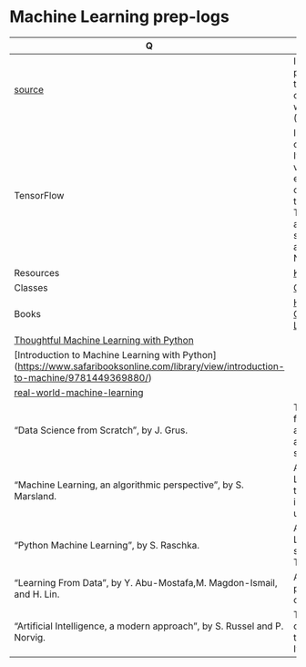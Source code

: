 # Machine Learning prep-logs
Q | Info 
--- | --- 
 [source](https://www.safaribooksonline.com/library/view/Hands-On+Machine+Learning+with+Scikit-Learn+and+TensorFlow/9781491962282/preface01.html#idm140458046236752)|In 2006, Geoffrey Hinton et al. published a paper showing how to train a deep neural network capable of recognizing hand-written digits with state of the art precision (>98%).
TensorFlow | Is library for distributed numerical computation using data flow graphs. It makes it possible to train and run very large neural networks efficiently by distributing the computations across potentially thousands of multi-GPU servers. TensorFlow was created at Google and it supports many of their large scale Machine Learning applications. It was open-sourced in November 2015.
Resources|  [Kaggle.com]( Kaggle.com)
Classes| [Geoffrey Hinton](https://www.coursera.org/learn/neural-networks)
Books| [Hands-On+Machine+Learning+with+Scikit-Learn+and+TensorFlow](https://www.safaribooksonline.com/library/view/Hands-On+Machine+Learning+with+Scikit-Learn+and+TensorFlow/9781491962282/preface01.html#idm140458046236752)
 |[Thoughtful Machine Learning with Python](https://www.safaribooksonline.com/library/view/thoughtful-machine-learning/9781491924129/)
  | [Introduction to Machine Learning with Python] (https://www.safaribooksonline.com/library/view/introduction-to-machine/9781449369880/)
 |[real-world-machine-learning](https://www.safaribooksonline.com/library/view/real-world-machine-learning/9781617291920/)
“Data Science from Scratch”, by J. Grus.| This book presents the fundamentals of Machine Learning, and implements some of the main algorithms in pure python (from scratch, as the name suggests).
  “Machine Learning, an algorithmic perspective”, by S. Marsland.| A great introduction to Machine Learning, covering a wide range of topics in depth, with code examples in python (also from scratch, but using NumPy).
“Python Machine Learning”, by S. Raschka.| Also a great introduction to Machine Learning, leveraging python open source libraries (Pylearn 2 and Theano).
“Learning From Data”, by Y. Abu-Mostafa,M. Magdon-Ismail, and H. Lin.| A rather theoretical approach to ML, providing deep insights, in particular on the Bias/Variance tradeoff
“Artificial Intelligence, a modern approach”, by S. Russel and P. Norvig.| This is a great (and huge) book covering an incredible amount of topics, including Machine Learning. It helps put ML into perspective.
